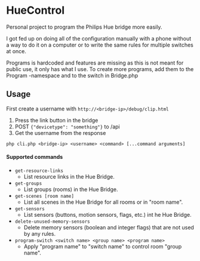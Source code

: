 # HueControl
Personal project to program the Philips Hue bridge more easily.

I got fed up on doing all of the configuration manually with a phone without a way to do it on a computer
or to write the same rules for multiple switches at once.

Programs is hardcoded and features are missing as this is not meant for public use, it only has what I use.
To create more programs, add them to the Program -namespace and to the switch in Bridge.php

## Usage
First create a username with `http://<bridge-ip>/debug/clip.html`
1. Press the link button in the bridge
2. POST `{"devicetype": "something"}` to /api
3. Get the username from the response

`php cli.php <bridge-ip> <username> <command> [...command arguments]`

#### Supported commands
- `get-resource-links`
  - List resource links in the Hue Bridge.
- `get-groups`
  - List groups (rooms) in the Hue Bridge.
- `get-scenes [room name]`
  - List all scenes in the Hue Bridge for all rooms or in "room name".
- `get-sensors`
  - List sensors (buttons, motion sensors, flags, etc.) int he Hue Bridge.
- `delete-unused-memory-sensors`
  - Delete memory sensors (boolean and integer flags) that are not used by any rules.
- `program-switch <switch name> <group name> <program name>`
  - Apply "program name" to "switch name" to control room "group name".